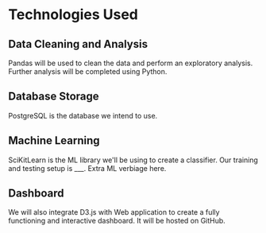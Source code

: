 # Technologies Used
## Data Cleaning and Analysis
Pandas will be used to clean the data and perform an exploratory analysis. Further analysis will be completed using Python.

## Database Storage
PostgreSQL is the database we intend to use.

## Machine Learning
SciKitLearn is the ML library we'll be using to create a classifier. Our training and testing setup is ___. Extra ML verbiage here.

## Dashboard
We will also integrate D3.js with Web application to create a fully functioning and interactive dashboard. It will be hosted on GitHub.